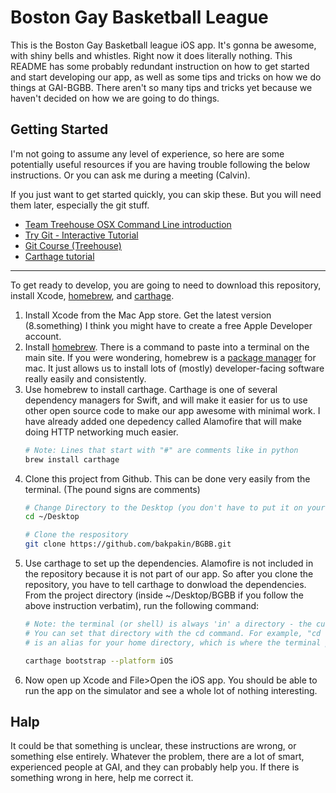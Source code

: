 # Boston Gay Basketball League

This is the Boston Gay Basketball league iOS app. It's gonna be awesome, with shiny bells and whistles.
Right now it does literally nothing.
This README has some probably redundant instruction on how to get started and start developing our app,
as well as some tips and tricks on how we do things at GAI-BGBB. There aren't so many tips and tricks
yet because we haven't decided on how we are going to do things.

## Getting Started

I'm not going to assume any level of experience, so here are some potentially useful
resources if you are having trouble following the below instructions. Or you can ask me during a meeting (Calvin).

If you just want to get started quickly, you can skip these. But you will need them later, especially the git stuff.

* [Team Treehouse OSX Command Line introduction](http://blog.teamtreehouse.com/introduction-to-the-mac-os-x-command-line)
* [Try Git - Interactive Tutorial](https://try.github.io/levels/1/challenges/1)
* [Git Course (Treehouse)](https://teamtreehouse.com/library/git-basics)
* [Carthage tutorial](https://www.raywenderlich.com/109330/carthage-tutorial-getting-started)

-----

To get ready to develop, you are going to need to download this repository, install
Xcode, [homebrew](http://brew.sh/index.html), and [carthage](https://github.com/Carthage/Carthage).

1. Install Xcode from the Mac App store. Get the latest version (8.something) I think you might have to create a free Apple
   Developer account.
2. Install [homebrew](http://brew.sh/index.html). There is a command to paste into a terminal on the main site.
   If you were wondering, homebrew is a [package manager](https://en.wikipedia.org/wiki/Package_manager) for mac. It just allows us to install lots of (mostly) developer-facing software really easily and consistently.
3. Use homebrew to install carthage. Carthage is one of several dependency managers for Swift, and will
   make it easier for us to use other open source code to make our app awesome with minimal work. I have already
   added one depedency called Alamofire that will make doing HTTP networking much easier.
   ```bash
   # Note: Lines that start with "#" are comments like in python
   brew install carthage
   ```
4. Clone this project from Github. This can be done very easily from the terminal. (The pound signs are comments)
   ```bash
   # Change Directory to the Desktop (you don't have to put it on your desktop)
   cd ~/Desktop

   # Clone the respository
   git clone https://github.com/bakpakin/BGBB.git
   ```
5. Use carthage to set up the dependencies. Alamofire is not included in the repository because it is not part
   of our app. So after you clone the repository, you have to tell carthage to donwload the dependencies. From
   the project directory (inside ~/Desktop/BGBB if you follow the above instruction verbatim), run the following command:
   ```bash
   # Note: the terminal (or shell) is always 'in' a directory - the current directory.
   # You can set that directory with the cd command. For example, "cd ~/Desktop/BGBB". The tilda
   # is an alias for your home directory, which is where the terminal probably starts.

   carthage bootstrap --platform iOS
   ```
6. Now open up Xcode and File>Open the iOS app. You should be able to run the app on the simulator and see
   a whole lot of nothing interesting.

## Halp

It could be that something is unclear, these instructions are wrong, or something else entirely.
Whatever the problem, there are a lot of smart, experienced people at GAI, and they can probably help you.
If there is something wrong in here, help me correct it.